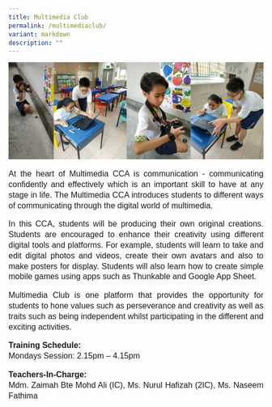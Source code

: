 ```yaml
---
title: Multimedia Club
permalink: /multimediaclub/
variant: markdown
description: ""
---
```

<img src="/images/multimedia01.JPG">

<p style="line-height:1.3;font-size:16px;font-family:Arial;text-align:justify;">At the heart of Multimedia CCA is communication - communicating confidently and effectively which is an important skill to have at any stage in life. The Multimedia CCA introduces students to different ways of communicating through the digital world of multimedia.</p>

<p style="line-height:1.3;font-size:16px;font-family:Arial;text-align:justify;">In this CCA, students will be producing their own original creations. Students are encouraged to enhance their creativity using different digital tools and platforms. For example, students will learn to take and edit digital photos and videos, create their own avatars and also to make posters for display. Students will also learn how to create simple mobile games using apps such as Thunkable and Google App Sheet.</p>

<p style="line-height:1.3;font-size:16px;font-family:Arial;text-align:justify;">Multimedia Club is one platform that provides the opportunity for students to hone values such as perseverance and creativity as well as traits such as being independent whilst participating in the different and exciting activities.</p>

<p style="line-height:1.3;font-size:16px;font-family:Arial;text-align:justify;"><b style="line-height:1.3;font-size:16px;font-family:Arial;text-align:justify;">Training Schedule:</b><br>
Mondays Session: 2.15pm – 4.15pm</p>

<p style="line-height:1.3;font-size:16px;font-family:Arial;text-align:justify;"><b style="line-height:1.3;font-size:16px;font-family:Arial;text-align:justify;">Teachers-In-Charge:</b><br>
Mdm. Zaimah Bte Mohd Ali (IC), Ms. Nurul Hafizah (2IC), Ms. Naseem Fathima</p>